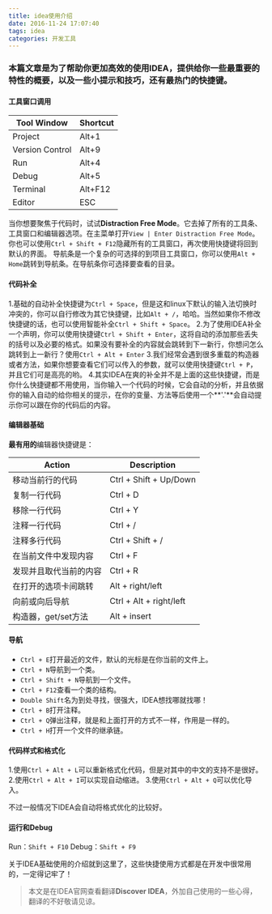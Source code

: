 ```yaml
---
title: idea使用介绍
date: 2016-11-24 17:07:40
tags: idea
categories: 开发工具
---
```

### 本篇文章是为了帮助你更加高效的使用IDEA，提供给你一些最重要的特性的概要，以及一些小提示和技巧，还有最热门的快捷键。
#### 工具窗口调用
| Tool Window | Shortcut |
|--------|--------|
| Project | Alt+1 |
| Version Control | Alt+9 |
| Run | Alt+4 |
| Debug | Alt+5 |
| Terminal | Alt+F12 |
| Editor | ESC |
<!--more-->
当你想要聚焦于代码时，试试**Distraction Free Mode**。它去掉了所有的工具条、工具窗口和编辑器选项。在主菜单打开`View | Enter Distraction Free Mode`。
你也可以使用`Ctrl + Shift + F12`隐藏所有的工具窗口，再次使用快捷键将回到默认的界面。
导航条是一个复杂的可选择的到项目工具窗口，你可以使用`Alt + Home`跳转到导航条。在导航条你可选择要查看的目录。
#### 代码补全
1.基础的自动补全快捷键为`Ctrl + Space`，但是这和linux下默认的输入法切换时冲突的，你可以自行修改为其它快捷键，比如`Alt + /`，哈哈。当然如果你不修改快捷键的话，也可以使用智能补全`Ctrl + Shift + Space`。
2.为了使用IDEA补全一个声明，你可以使用快捷键`Ctrl + Shift + Enter`，这将自动的添加那些丢失的括号以及必要的格式。如果没有要补全的内容就会跳转到下一新行，你想问怎么跳转到上一新行？使用`Ctrl + Alt + Enter`
3.我们经常会遇到很多重载的构造器或者方法，如果你想要查看它们可以传入的参数，就可以使用快捷键`Ctrl + P`，并且它们可是高亮的哟。
4.其实IDEA在爽的补全并不是上面的这些快捷键，而是你什么快捷键都不用使用，当你输入一个代码的时候，它会自动的分析，并且依据你的输入自动的给你相关的提示，在你的变量、方法等后使用一个**'.'**会自动提示你可以跟在你的代码后的内容。

#### 编辑器基础
**最有用的**编辑器快捷键是：

| Action | Description |
|--------|--------|
| 移动当前行的代码 | Ctrl + Shift + Up/Down |
| 复制一行代码 | Ctrl + D |
| 移除一行代码 | Ctrl + Y |
| 注释一行代码 | Ctrl + / |
| 注释多行代码 | Ctrl + Shift + / |
| 在当前文件中发现内容 | Ctrl + F |
| 发现并且取代当前的内容 | Ctrl + R |
| 在打开的选项卡间跳转 | Alt + right/left |
| 向前或向后导航 | Ctrl + Alt + right/left |
| 构造器，get/set方法 | Alt + insert |

#### 导航
* `Ctrl + E`打开最近的文件，默认的光标是在你当前的文件上。
* `Ctrl + N`导航到一个类。
* `Ctrl + Shift + N`导航到一个文件。
* `Ctrl + F12`查看一个类的结构。
* `Double Shift`名为到处寻找，很强大，IDEA想找哪就找哪！
* `Ctrl + B`打开注释。
* `Ctrl + Q`弹出注释，就是和上面打开的方式不一样，作用是一样的。
* `Ctrl + H`打开一个文件的继承链。

#### 代码样式和格式化
1.使用`Ctrl + Alt + L`可以重新格式化代码，但是对其中的中文的支持不是很好。
2.使用`Ctrl + Alt + I`可以实现自动缩进。
3.使用`Ctrl + Alt + Q`可以优化导入。

不过一般情况下IDEA会自动将格式优化的比较好。
#### 运行和Debug
Run：`Shift + F10`
Debug：`Shift + F9`

关于IDEA基础使用的介绍就到这里了，这些快捷使用方式都是在开发中很常用的，一定得记牢了！
>本文是在IDEA官网查看翻译**Discover IDEA**，外加自己使用的一些心得，翻译的不好敬请见谅。